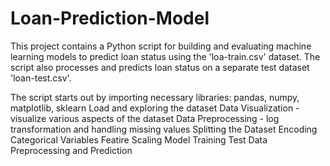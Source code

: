 # Loan-Prediction-Model

This project contains a Python script for building and evaluating machine learning models to predict loan status using the 'loa-train.csv' dataset. The script also processes and predicts loan status on a separate test dataset 'loan-test.csv'.

The script starts out by importing necessary libraries: pandas, numpy, matplotlib, sklearn Load and exploring the dataset Data Visualization - visualize various aspects of the dataset Data Preprocessing - log transformation and handling missing values Splitting the Dataset Encoding Categorical Variables Featire Scaling Model Training Test Data Preprocessing and Prediction

